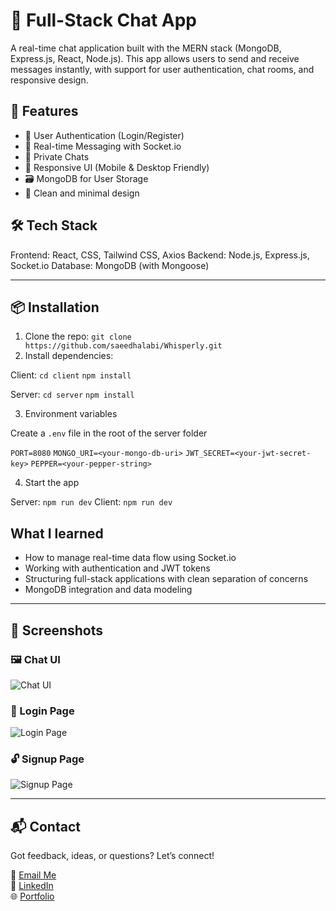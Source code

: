 # 💬 Full-Stack Chat App

A real-time chat application built with the MERN stack (MongoDB, Express.js, React, Node.js). This app allows users to send and receive messages instantly, with support for user authentication, chat rooms, and responsive design.

## 🚀 Features

- 🔐 User Authentication (Login/Register)
- 📩 Real-time Messaging with Socket.io
- 💬 Private Chats
- 📱 Responsive UI (Mobile & Desktop Friendly)
- 🗃️ MongoDB for User Storage
- 🧾 Clean and minimal design

## 🛠️ Tech Stack

Frontend: React, CSS, Tailwind CSS, Axios
Backend: Node.js, Express.js, Socket.io
Database: MongoDB (with Mongoose)

---

## 📦 Installation

1. Clone the repo:
```git clone https://github.com/saeedhalabi/Whisperly.git```
2. Install dependencies:

Client:
```cd client```
```npm install```

Server:
```cd server```
```npm install```

3. Environment variables

Create a ```.env``` file in the root of the server folder

```PORT=8080```
```MONGO_URI=<your-mongo-db-uri>```
```JWT_SECRET=<your-jwt-secret-key>```
```PEPPER=<your-pepper-string>```

4. Start the app

Server: ```npm run dev```
Client: ```npm run dev```

## What I learned

- How to manage real-time data flow using Socket.io
- Working with authentication and JWT tokens
- Structuring full-stack applications with clean separation of concerns
- MongoDB integration and data modeling

---

## 📸 Screenshots

###  🖼️ Chat UI
![Chat UI](./screenshots/4.png)

### 🔐 Login Page
![Login Page](./screenshots/2.png)

### 🔓 Signup Page
![Signup Page](./screenshots/1.png)

---

## 📬 Contact

Got feedback, ideas, or questions? Let’s connect!  

📧 [Email Me](https://mail.google.com/mail/?view=cm&fs=1&to=saeedrhalabi@gmail.com)  
💼 [LinkedIn](https://www.linkedin.com/in/saeed-halabi)  
🌐 [Portfolio](https://saeedhalabi.com)  
